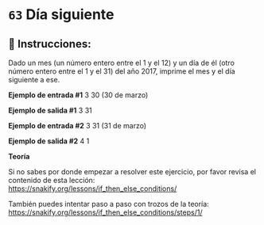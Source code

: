 # `63` Día siguiente

## 📝 Instrucciones:

Dado un mes (un número entero entre el 1 y el 12) y un día de él (otro número entero entre el 1 y el 31) del año 2017, imprime el mes y el día siguiente a ese.

**Ejemplo de entrada #1**
3
30
(30 de marzo)

**Ejemplo de salida #1**
3
31

**Ejemplo de entrada #2**
3
31
(31 de marzo)

**Ejemplo de salida #2**
4
1

**Teoría**

Si no sabes por donde empezar a resolver este ejercicio, por favor revisa el contenido de esta lección:
https://snakify.org/lessons/if_then_else_conditions/ 

También puedes intentar paso a paso con trozos de la teoría:
https://snakify.org/lessons/if_then_else_conditions/steps/1/